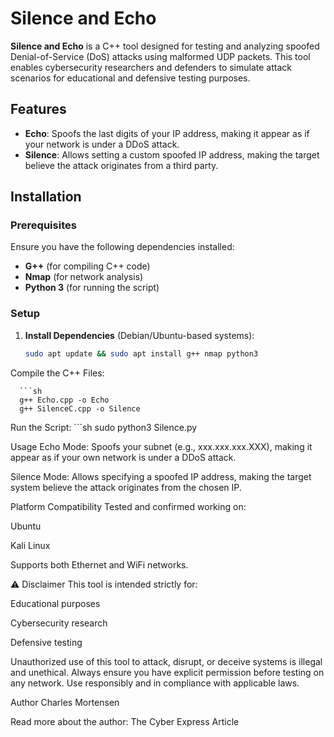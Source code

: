 # Silence and Echo  

**Silence and Echo** is a C++ tool designed for testing and analyzing spoofed Denial-of-Service (DoS) attacks using malformed UDP packets. This tool enables cybersecurity researchers and defenders to simulate attack scenarios for educational and defensive testing purposes.  

## Features  

- **Echo**: Spoofs the last digits of your IP address, making it appear as if your network is under a DDoS attack.  
- **Silence**: Allows setting a custom spoofed IP address, making the target believe the attack originates from a third party.  

## Installation  

### Prerequisites  
Ensure you have the following dependencies installed:  

- **G++** (for compiling C++ code)  
- **Nmap** (for network analysis)  
- **Python 3** (for running the script)  

### Setup  

1. **Install Dependencies** (Debian/Ubuntu-based systems):  
   ```sh
   sudo apt update && sudo apt install g++ nmap python3
Compile the C++ Files:

      ```sh
      g++ Echo.cpp -o Echo
      g++ SilenceC.cpp -o Silence
  
   
   
   Run the Script:
      ```sh
         sudo python3 Silence.py



Usage
Echo Mode:
Spoofs your subnet (e.g., xxx.xxx.xxx.XXX), making it appear as if your own network is under a DDoS attack.

Silence Mode:
Allows specifying a spoofed IP address, making the target system believe the attack originates from the chosen IP.

Platform Compatibility
Tested and confirmed working on:

Ubuntu

Kali Linux

Supports both Ethernet and WiFi networks.

⚠️ Disclaimer
This tool is intended strictly for:

Educational purposes

Cybersecurity research

Defensive testing

Unauthorized use of this tool to attack, disrupt, or deceive systems is illegal and unethical. Always ensure you have explicit permission before testing on any network. Use responsibly and in compliance with applicable laws.

Author
Charles Mortensen

Read more about the author: The Cyber Express Article

